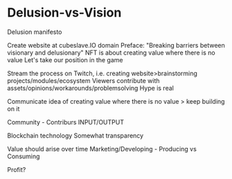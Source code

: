 # Delusion-vs-Vision

Delusion manifesto

Create website at cubeslave.IO domain
Preface: "Breaking barriers between visionary and delusionary"
NFT is about creating value where there is no value
Let's take our position in the game

Stream the process on Twitch, i.e. creating website>brainstorming projects/modules/ecosystem
Viewers contribute with assets/opinions/workarounds/problemsolving
Hype is real

Communicate idea of creating value where there is no value > keep building on it

Community - Contriburs INPUT/OUTPUT

Blockchain technology
Somewhat transparency

Value should arise over time
Marketing/Developing - Producing vs Consuming

Profit?

